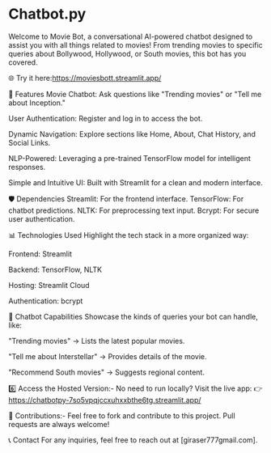 # Chatbot.py
Welcome to Movie Bot, a conversational AI-powered chatbot designed to assist you with all things related to movies! From trending movies to specific queries about Bollywood, Hollywood, or South movies, this bot has you covered.

🌐 Try it here:https://moviesbott.streamlit.app/

🚀 Features Movie Chatbot: Ask questions like "Trending movies" or "Tell me about Inception."

User Authentication: Register and log in to access the bot.

Dynamic Navigation: Explore sections like Home, About, Chat History, and Social Links.

NLP-Powered: Leveraging a pre-trained TensorFlow model for intelligent responses.

Simple and Intuitive UI: Built with Streamlit for a clean and modern interface.

🛡️ Dependencies Streamlit: For the frontend interface. TensorFlow: For chatbot predictions. NLTK: For preprocessing text input. Bcrypt: For secure user authentication.

📊 Technologies Used Highlight the tech stack in a more organized way:

Frontend: Streamlit

Backend: TensorFlow, NLTK

Hosting: Streamlit Cloud

Authentication: bcrypt

🤖 Chatbot Capabilities Showcase the kinds of queries your bot can handle, like:

"Trending movies" → Lists the latest popular movies.

"Tell me about Interstellar" → Provides details of the movie.

"Recommend South movies" → Suggests regional content.

6️⃣ Access the Hosted Version:- No need to run locally? Visit the live app: 👉 https://chatbotpy-7so5vpqjccxuhxxbthe6tg.streamlit.app/

🤝 Contributions:- Feel free to fork and contribute to this project. Pull requests are always welcome!


📞 Contact For any inquiries, feel free to reach out at [giraser777gmail.com].
